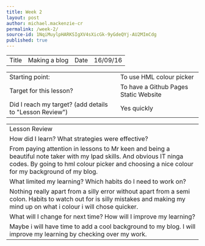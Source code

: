 ```yaml
---
title: Week 2
layout: post
author: michael.mackenzie-cr
permalink: /week-2/
source-id: 1NqiMuylpHARKSIgXV4sXicGk-9yGdeQYj-AU2MImCdg
published: true
---
```

<table>
  <tr>
    <td>Title</td>
    <td>Making a blog</td>
    <td>Date</td>
    <td>16/09/16</td>
  </tr>
</table>


<table>
  <tr>
    <td>Starting point:</td>
    <td>To use HML colour picker</td>
  </tr>
  <tr>
    <td>Target for this lesson?</td>
    <td>To have a Github Pages Static Website</td>
  </tr>
  <tr>
    <td>Did I reach my target? 
(add details to "Lesson Review")</td>
    <td> Yes quickly</td>
  </tr>
</table>


<table>
  <tr>
    <td>Lesson Review</td>
  </tr>
  <tr>
    <td>How did I learn? What strategies were effective? </td>
  </tr>
  <tr>
    <td>From paying attention in lessons to Mr keen and being a beautiful note taker with my Ipad skills. And obvious IT ninga codes. By going to hml colour picker and choosing a nice colour for my background of my blog.</td>
  </tr>
  <tr>
    <td>What limited my learning? Which habits do I need to work on? </td>
  </tr>
  <tr>
    <td>Nothing really apart from a silly error without apart from a semi colon. Habits to watch out for is silly mistakes and making my mind up on what i colour i will chose quicker.</td>
  </tr>
  <tr>
    <td>What will I change for next time? How will I improve my learning?</td>
  </tr>
  <tr>
    <td>Maybe i will have time to add a cool background to my blog. I will improve my learning by checking over my work.</td>
  </tr>
</table>


